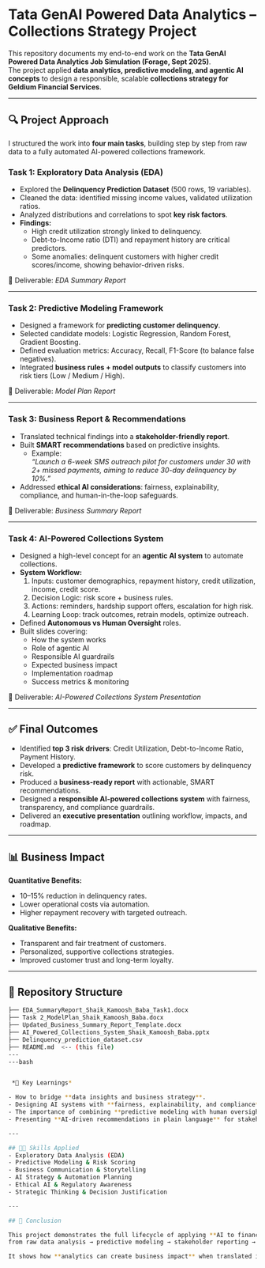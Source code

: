 # Tata GenAI Powered Data Analytics – Collections Strategy Project

This repository documents my end-to-end work on the **Tata GenAI Powered Data Analytics Job Simulation (Forage, Sept 2025)**.  
The project applied **data analytics, predictive modeling, and agentic AI concepts** to design a responsible, scalable **collections strategy for Geldium Financial Services**.

---

## 🔍 Project Approach

I structured the work into **four main tasks**, building step by step from raw data to a fully automated AI-powered collections framework.

### **Task 1: Exploratory Data Analysis (EDA)**
- Explored the **Delinquency Prediction Dataset** (500 rows, 19 variables).  
- Cleaned the data: identified missing income values, validated utilization ratios.  
- Analyzed distributions and correlations to spot **key risk factors**.  
- **Findings:**  
  - High credit utilization strongly linked to delinquency.  
  - Debt-to-Income ratio (DTI) and repayment history are critical predictors.  
  - Some anomalies: delinquent customers with higher credit scores/income, showing behavior-driven risks.  

📄 Deliverable: *EDA Summary Report*  

---

### **Task 2: Predictive Modeling Framework**
- Designed a framework for **predicting customer delinquency**.  
- Selected candidate models: Logistic Regression, Random Forest, Gradient Boosting.  
- Defined evaluation metrics: Accuracy, Recall, F1-Score (to balance false negatives).  
- Integrated **business rules + model outputs** to classify customers into risk tiers (Low / Medium / High).  

📄 Deliverable: *Model Plan Report*  

---

### **Task 3: Business Report & Recommendations**
- Translated technical findings into a **stakeholder-friendly report**.  
- Built **SMART recommendations** based on predictive insights.  
  - Example:  
    *“Launch a 6-week SMS outreach pilot for customers under 30 with 2+ missed payments, aiming to reduce 30-day delinquency by 10%.”*  
- Addressed **ethical AI considerations**: fairness, explainability, compliance, and human-in-the-loop safeguards.  

📄 Deliverable: *Business Summary Report*  

---

### **Task 4: AI-Powered Collections System**
- Designed a high-level concept for an **agentic AI system** to automate collections.  
- **System Workflow:**  
  1. Inputs: customer demographics, repayment history, credit utilization, income, credit score.  
  2. Decision Logic: risk score + business rules.  
  3. Actions: reminders, hardship support offers, escalation for high risk.  
  4. Learning Loop: track outcomes, retrain models, optimize outreach.  
- Defined **Autonomous vs Human Oversight** roles.  
- Built slides covering:  
  - How the system works  
  - Role of agentic AI  
  - Responsible AI guardrails  
  - Expected business impact  
  - Implementation roadmap  
  - Success metrics & monitoring  

📄 Deliverable: *AI-Powered Collections System Presentation*  

---

## ✅ Final Outcomes

- Identified **top 3 risk drivers**: Credit Utilization, Debt-to-Income Ratio, Payment History.  
- Developed a **predictive framework** to score customers by delinquency risk.  
- Produced a **business-ready report** with actionable, SMART recommendations.  
- Designed a **responsible AI-powered collections system** with fairness, transparency, and compliance guardrails.  
- Delivered an **executive presentation** outlining workflow, impacts, and roadmap.  

---

## 📊 Business Impact

**Quantitative Benefits:**  
- 10–15% reduction in delinquency rates.  
- Lower operational costs via automation.  
- Higher repayment recovery with targeted outreach.  

**Qualitative Benefits:**  
- Transparent and fair treatment of customers.  
- Personalized, supportive collections strategies.  
- Improved customer trust and long-term loyalty.  

---


## 📂 Repository Structure
```bash
├── EDA_SummaryReport_Shaik_Kamoosh_Baba_Task1.docx
├── Task 2_ModelPlan_Shaik_Kamoosh_Baba.docx
├── Updated_Business_Summary_Report_Template.docx
├── AI_Powered_Collections_System_Shaik_Kamoosh_Baba.pptx
├── Delinquency_prediction_dataset.csv
├── README.md  <-- (this file)
---
---bash


 *🚀 Key Learnings*

- How to bridge **data insights and business strategy**.  
- Designing AI systems with **fairness, explainability, and compliance** at the core.  
- The importance of combining **predictive modeling with human oversight** in financial decision-making.  
- Presenting **AI-driven recommendations in plain language** for stakeholders.  

---

## 🧑‍💻 Skills Applied
- Exploratory Data Analysis (EDA)  
- Predictive Modeling & Risk Scoring  
- Business Communication & Storytelling  
- AI Strategy & Automation Planning  
- Ethical AI & Regulatory Awareness  
- Strategic Thinking & Decision Justification  

---

## 🌟 Conclusion

This project demonstrates the full lifecycle of applying **AI to financial risk management**:  
from raw data analysis → predictive modeling → stakeholder reporting → designing an **AI-powered collections system**.  

It shows how **analytics can create business impact** when translated into **clear, responsible, and scalable AI solutions**.  
